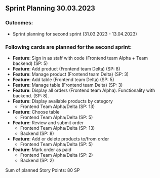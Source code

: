 ## Sprint Planning 30.03.2023

### Outcomes:

- Sprint planning for second sprint (31.03.2023 - 13.04.2023)


### Following cards are planned for the second sprint:

- **Feature**: Sign in as staff with code (Frontend team Alpha + Team backend) (SP: 5)
- **Feature**: Add product (Frontend team Delta) (SP: 8)
- **Feature**: Manage product (Frontend team Delta) (SP: 3)
- **Feature**: Add table (Frontend team Delta) (SP: 5)
- **Feature**: Manage table (Frontend team Delta) (SP: 3)
- **Feature**: Display all orders (Frontend team Alpha). Functionality with backend. (SP: 8).
- **Feature**: Display available products by category 
  - Frontend Team Alpha/Delta (SP: 13)
- **Feature**: Choose table 
  - Frontend Team Alpha/Delta (SP: 5)
- **Feature**: Review and submit order
  - Frontend Team Alpha/Delta (SP: 13)
  - Backend (SP: 8)
- **Feature**: Add or delete products to/from order
  - Frontend Team Alpha/Delta (SP: 5)
- **Feature**: Mark order as paid
  - Frontend Team Alpha/Delta (SP: 2)
  - Backend (SP: 2)

Sum of planned Story Points: 80 SP
